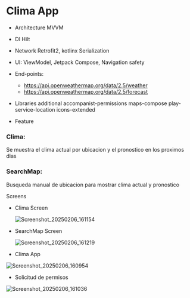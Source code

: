 # Clima App 

* Architecture MVVM

* DI Hilt

* Network Retrofit2, kotlinx Serialization

* UI: ViewModel, Jetpack Compose, Navigation safety

* End-points: 
  * https://api.openweathermap.org/data/2.5/weather
  * https://api.openweathermap.org/data/2.5/forecast

* Libraries additional
accompanist-permissions
maps-compose
play-service-location
icons-extended

* Feature

### Clima:
Se muestra el clima actual por ubicacion y el pronostico en los proximos dias

### SearchMap:
Busqueda manual de ubicacion para mostrar clima actual y pronostico

Screens

* Clima Screen

  ![Screenshot_20250206_161154](https://github.com/user-attachments/assets/8af85049-3869-4793-9ca1-d343e48c97c8)


* SearchMap Screen

  ![Screenshot_20250206_161219](https://github.com/user-attachments/assets/acc96680-48c4-449a-bffd-8e37355a58c9)



* Clima App
  
![Screenshot_20250206_160954](https://github.com/user-attachments/assets/cb2cec5b-90f9-42d8-b78e-100299fa701e)

* Solicitud de permisos

![Screenshot_20250206_161036](https://github.com/user-attachments/assets/e53cc237-4fdb-49aa-980e-139685f6ea29)



